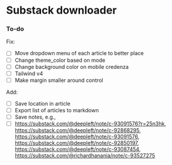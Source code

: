 # Substack downloader

### To-do

Fix:

- [ ] Move dropdown menu of each article to better place
- [ ] Change theme_color based on mode
- [ ] Change background color on mobile credenza
- [ ] Tailwind v4
- [ ] Make margin smaller around control

Add:

- [ ] Save location in article
- [ ] Export list of articles to markdown
- [ ] Save notes, e.g., 
- [ ] https://substack.com/@deepleft/note/c-93091576?r=25n3hk, https://substack.com/@deepleft/note/c-92868295, https://substack.com/@deepleft/note/c-93091576, https://substack.com/@deepleft/note/c-92850197, https://substack.com/@deepleft/note/c-93087454, https://substack.com/@richardhanania/note/c-93527275